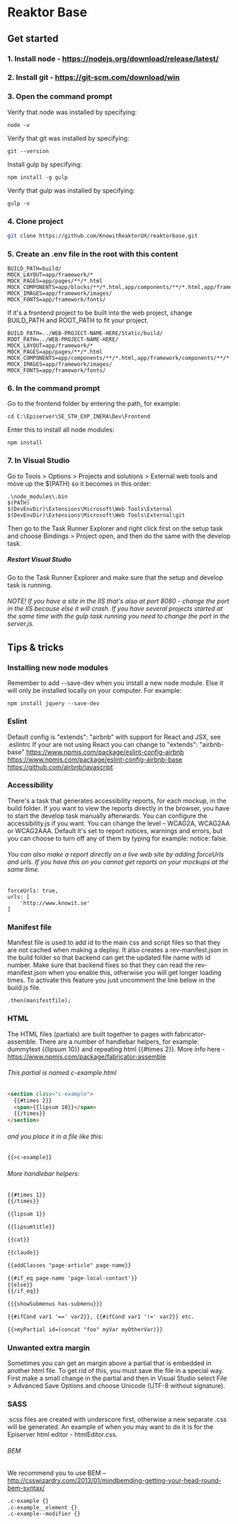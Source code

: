 # Reaktor Base

## Get started

### 1. Install node - https://nodejs.org/download/release/latest/

### 2. Install git - https://git-scm.com/download/win

### 3. Open the command prompt

Verify that node was installed by specifying:
```
node -v
```

Verify that git was installed by specifying:
```
git --version
```

Install gulp by specifying:
```
npm install -g gulp
```

Verify that gulp was installed by specifying:
```
gulp -v
```

### 4. Clone project
```bash
git clone https://github.com/KnowitReaktorUX/reaktorbase.git
```

### 5. Create an .env file in the root with this content
```
BUILD_PATH=build/
MOCK_LAYOUT=app/framework/*
MOCK_PAGES=app/pages/**/*.html
MOCK_COMPONENTS=app/blocks/**/*.html,app/components/**/*.html,app/framework/components/**/*.html
MOCK_IMAGES=app/framework/images/
MOCK_FONTS=app/framework/fonts/
```

If it's a frontend project to be built into the web project, change BUILD_PATH and ROOT_PATH to fit your project.
```
BUILD_PATH=../WEB-PROJECT-NAME-HERE/Static/build/
ROOT_PATH=../WEB-PROJECT-NAME-HERE/
MOCK_LAYOUT=app/framework/*
MOCK_PAGES=app/pages/**/*.html
MOCK_COMPONENTS=app/components/**/*.html,app/framework/components/**/*.html
MOCK_IMAGES=app/framework/images/
MOCK_FONTS=app/framework/fonts/
```

### 6. In the command prompt

Go to the frontend folder by entering the path, for example:
```
cd C:\Episerver\SE_STH_EXP_INERA\Dev\Frontend
```

Enter this to install all node modules:
```
npm install
```

### 7. In Visual Studio

Go to Tools > Options > Projects and solutions > External web tools and move up the $(PATH) so it becomes in this order:
```
.\node_modules\.bin
$(PATH)
$(DevEnvDir)\Extensions\Microsoft\Web Tools\External
$(DevEnvDir)\Extensions\Microsoft\Web Tools\External\git
```

Then go to the Task Runner Explorer and right click first on the setup task and choose Bindings > Project open, and then do the same with the develop task.

##### Restart Visual Studio

Go to the Task Runner Explorer and make sure that the setup and develop task is running.

###### NOTE! If you have a site in the IIS that's also at port 8080 - change the port in the IIS because else it will crash. If you have several projects started at the same time with the gulp task running you need to change the port in the server.js.

## Tips & tricks

### Installing new node modules

Remember to add --save-dev when you install a new node module. Else it will only be installed locally on your computer. For example:
```
npm install jquery --save-dev
```

### Eslint

Default config is "extends": "airbnb" with support for React and JSX, see .eslintrc
If your are not using React you can change to "extends": "airbnb-base"
https://www.npmjs.com/package/eslint-config-airbnb  
https://www.npmjs.com/package/eslint-config-airbnb-base  
https://github.com/airbnb/javascript

### Accessibility
There's a task that generates accessibility reports, for each mockup, in the build folder. If you want to view the reports directly in the browser, you have to start the develop task manually afterwards. You can configure the accessibility.js if you want. You can change the level – WCAG2A, WCAG2AA or WCAG2AAA. Default it's set to report notices, warnings and errors, but you can choose to turn off any of them by typing for example: notice: false.
###### You can also make a report directly on a live web site by adding forceUrls and urls. If you have this on you cannot get reports on your mockups at the same time.
```
forceUrls: true,
urls: [
    'http://www.knowit.se'
]
```

### Manifest file
Manifest file is used to add id to the main css and script files so that they are not cached when making a deploy. It also creates a rev-manifest.json in the build folder so that backend can get the updated file name with id number. Make sure that backend fixes so that they can read the rev-manifest.json when you enable this, otherwise you will get longer loading times. To activate this feature you just uncomment the line below in the build.js file.
```
.then(manifestfile);
```

### HTML
The HTML files (partials) are built together to pages with fabricator-assemble. There are a number of handlebar helpers, for example: dummytext {{lipsum 10}} and repeating html {{#times 2}}. More info here -  https://www.npmjs.com/package/fabricator-assemble

###### This partial is named c-example.html
```html
<section class="c-example">
  {{#times 2}}
  <span>{{lipsum 10}}</span>
  {{/times}}   
</section>
```

###### and you place it in a file like this:
```html
{{>c-example}}
```

###### More handlebar helpers:
```html
{{#times 1}}
{{/times}}

{{lipsum 1}}

{{lipsumtitle}}

{{cat}}

{{claude}}

{{addClasses "page-article" page-name}}

{{#if_eq page-name 'page-local-contact'}}
{{else}}
{{/if_eq}}

{{{showSubmenus has-submenu}}}

{{#ifCond var1 '==' var2}}, {{#ifCond var1 '!=' var2}} etc.

{{>myPartial id=(concat "foo" myVar myOtherVar)}}
```

### Unwanted extra margin
Sometimes you can get an margin above a partial that is embedded in another html file. To get rid of this, you must save the file in a special way. First make a small change in the partial and then in Visual Studio select File > Advanced Save Options and choose Unicode (UTF-8 without signature).

### SASS
.scss files are created with underscore first, otherwise a new separate .css will be generated. An example of when you may want to do it is for the Episerver html editor - htmlEditor.css.

###### BEM
We recommend you to use BEM – http://csswizardry.com/2013/01/mindbemding-getting-your-head-round-bem-syntax/

```html
.c-example {}
.c-example__element {}
.c-example--modifier {}
```
